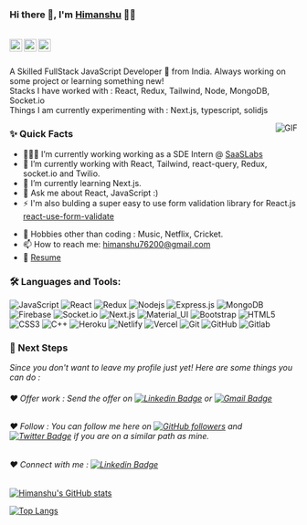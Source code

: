 ### Hi there 👋, I'm [Himanshu](https://github.com/himanshubhardwaz) 👨‍💻

<br/>

<a href="https://www.linkedin.com/in/himanshu-bhardwaz-9b078010b/">
  <img align="left" alt="Himanshu's Linkedin" width="22px" src="https://cdn.jsdelivr.net/npm/simple-icons@v3/icons/linkedin.svg" />
</a>

<a href="https://twitter.com/Himanshu_76200">
  <img align="left" alt="Himanshu Bhardwaz | Twitter" width="22px" src="https://cdn.jsdelivr.net/npm/simple-icons@v3/icons/twitter.svg" />
</a>

<a href="mailto:himanshu76200@gmail.com">
  <img align="left" alt="Himanshu's Email" width="22px" src="https://cdn.jsdelivr.net/npm/simple-icons@v3/icons/gmail.svg" />
</a>


<br />

<br/>

<p>
A Skilled FullStack JavaScript Developer 🚀 from India. Always working on some project or learning something new!
<br/>
Stacks I have worked with : React, Redux, Tailwind, Node, MongoDB, Socket.io
<br/>  
Things I am currently experimenting with : Next.js, typescript, solidjs
<br/>
</p>


  <img align="right" alt="GIF" src="https://media.giphy.com/media/MC6eSuC3yypCU/giphy.gif" />
  
### ✨ Quick Facts

- 👨🏽‍💻 I’m currently working working as a SDE Intern @ [SaaSLabs](https://www.saaslabs.co)
- 🌱 I’m currently working with React, Tailwind, react-query, Redux, socket.io and Twilio.
- 🤔 I’m currently learning Next.js.
- 💬 Ask me about React, JavaScript :)
- ⚡️ I'm also bulding a super easy to use form validation library for React.js [react-use-form-validate](https://www.npmjs.com/package/react-use-form-validate)
<!--- ⚡️ Fun-Fact: I sleep at 6am 🙃. -->
- 🎿 Hobbies other than coding : Music, Netflix, Cricket.
- 📫 How to reach me: himanshu76200@gmail.com
- 📝 [Resume](https://drive.google.com/file/d/1kvqglYfS1IvqIp_df6agzdYigpQwEEI-/view?usp=sharing)

### 🛠️ Languages and Tools:

![JavaScript](https://img.shields.io/badge/-JavaScript-black?style=flat-square&logo=javascript)
![React](https://img.shields.io/badge/-React-black?style=flat-square&logo=react)
![Redux](https://img.shields.io/badge/-Redux-black?style=flat-square&logo=Redux)
![Nodejs](https://img.shields.io/badge/-Nodejs-black?style=flat-square&logo=Node.js)
![Express.js](https://img.shields.io/badge/-Express-black?style=flat-square&logo=expressjs)
![MongoDB](https://img.shields.io/badge/-MongoDB-black?style=flat-square&logo=mongodb)
![Firebase](https://img.shields.io/badge/-Firebase-black?style=flat-square&logo=Firebase)
![Socket.io](https://img.shields.io/badge/-Socket-black?style=flat-square&logo=socket.io)
![Next.js](https://img.shields.io/badge/-Next-black?style=flat-square&logo=Next.js)
![Material_UI](https://img.shields.io/badge/-Material_UI-black?style=flat-square&logo=material-ui)
![Bootstrap](https://img.shields.io/badge/-Bootstrap-black?style=flat-square&logo=bootstrap)
![HTML5](https://img.shields.io/badge/-HTML5-black?style=flat-square&logo=html5&logoColor=white)
![CSS3](https://img.shields.io/badge/-CSS3-black?style=flat-square&logo=css3)
![C++](https://img.shields.io/badge/-C++-black?style=flat-square&logo=c)
![Heroku](https://img.shields.io/badge/-Heroku-black?style=flat-square&logo=heroku)
![Netlify](https://img.shields.io/badge/-Netlify-black?style=flat-square&logo=netlify)
![Vercel](https://img.shields.io/badge/-Vercel-black?style=flat-square&logo=vercel)
![Git](https://img.shields.io/badge/-Git-black?style=flat-square&logo=git)
![GitHub](https://img.shields.io/badge/-GitHub-black?style=flat-square&logo=github)
![Gitlab](https://img.shields.io/badge/-Gitlab-black?style=flat-square&logo=gitlab)



### 👣 Next Steps

_Since you don't want to leave my profile just yet! Here are some things you can do :_


###### ❤️ Offer work : Send the offer on [![Linkedin Badge](https://img.shields.io/badge/-Himanshu_Bhardwaz-blue?style=flat-square&logo=Linkedin&logoColor=white&link=https://www.linkedin.com/in/himanshu-bhardwaz-9b078010b/)](https://www.linkedin.com/in/himanshu-bhardwaz-9b078010b/) or [![Gmail Badge](https://img.shields.io/badge/-himanshu76200@gmail.com-c14438?style=flat-square&logo=Gmail&logoColor=white&link=mailto:himanshu76200@gmail.com)](mailto:himanshu76200@gmail.com)


###### ❤️ Follow : You can follow me here on [![GitHub followers](https://img.shields.io/github/followers/himanshubhardwaz?label=Follow&style=social)](https://github.com/himanshubhardwaz/?tab=follow) and [![Twitter Badge](https://img.shields.io/badge/-@Himanshu_76200-1ca0f1?style=flat-square&labelColor=1ca0f1&logo=twitter&logoColor=white&link=https://twitter.com/Himanshu_76200)](https://twitter.com/Himanshu_76200) if you are on a similar path as mine.


###### ❤️ Connect with me : [![Linkedin Badge](https://img.shields.io/badge/-Himanshu_Bhardwaz-blue?style=flat-square&logo=Linkedin&logoColor=white&link=https://www.linkedin.com/in/himanshubhardwaz/)](https://www.linkedin.com/in/himanshubhardwaz/)

[![Himanshu's GitHub stats](https://github-readme-stats.vercel.app/api?username=himanshubhardwaz)](https://github.com/anuraghazra/github-readme-stats)

[![Top Langs](https://github-readme-stats.vercel.app/api/top-langs/?username=himanshubhardwaz)](https://github.com/anuraghazra/github-readme-stats)

